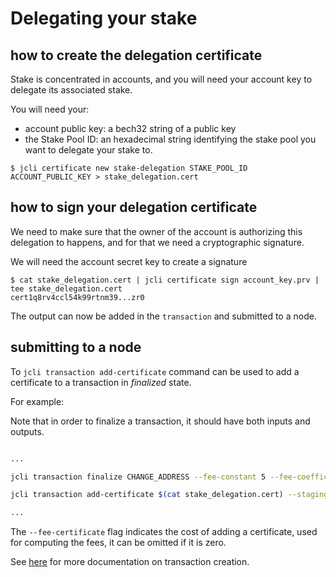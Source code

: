 # Delegating your stake


## how to create the delegation certificate

Stake is concentrated in accounts, and you will need your account key to
delegate its associated stake.

You will need your:

* account public key: a bech32 string of a public key
* the Stake Pool ID: an hexadecimal string identifying the stake pool you want
  to delegate your stake to.

```
$ jcli certificate new stake-delegation STAKE_POOL_ID ACCOUNT_PUBLIC_KEY > stake_delegation.cert
```

## how to sign your delegation certificate

We need to make sure that the owner of the account is authorizing this
delegation to happens, and for that we need a cryptographic signature.

We will need the account secret key to create a signature

```
$ cat stake_delegation.cert | jcli certificate sign account_key.prv | tee stake_delegation.cert
cert1q8rv4ccl54k99rtnm39...zr0
```

The output can now be added in the `transaction` and submitted to a node.

## submitting to a node

To `jcli transaction add-certificate` command can be used to add a certificate to a transaction in _finalized_ state.

For example:

Note that in order to finalize a transaction, it should have both inputs and outputs.

```sh

...

jcli transaction finalize CHANGE_ADDRESS --fee-constant 5 --fee-coefficient 2 --fee-certificate 2 --staging tx

jcli transaction add-certificate $(cat stake_delegation.cert) --staging tx

...

```

The `--fee-certificate` flag indicates the cost of adding a certificate, used for computing the fees, it can be omitted if it is zero.

See [here](../jcli/transaction.md) for more documentation on transaction creation.
